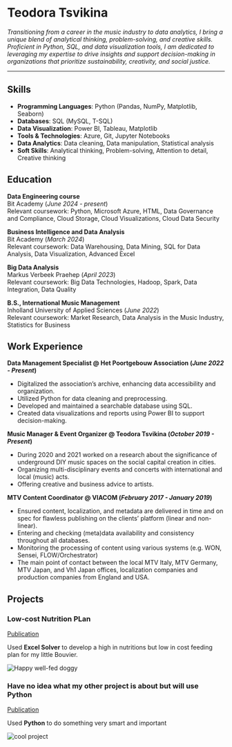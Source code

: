 # Teodora Tsvikina
<i>Transitioning from a career in the music industry to data analytics, I bring a unique blend of analytical thinking, problem-solving, and creative skills. Proficient in Python, SQL, and data visualization tools, I am dedicated to leveraging my expertise to drive insights and support decision-making in organizations that prioritize sustainability, creativity, and social justice.</i>

---

## Skills

- **Programming Languages**: Python (Pandas, NumPy, Matplotlib, Seaborn)
- **Databases**: SQL (MySQL, T-SQL)
- **Data Visualization**: Power BI, Tableau, Matplotlib
- **Tools & Technologies**: Azure, Git, Jupyter Notebooks
- **Data Analytics**: Data cleaning, Data manipulation, Statistical analysis
- **Soft Skills**: Analytical thinking, Problem-solving, Attention to detail, Creative thinking

## Education						       		
**Data Engineering course**  
Bit Academy (_June 2024 - present_)  
Relevant coursework: Python, Microsoft Azure, HTML, Data Governance and Compliance, Cloud Storage, Cloud Visualizations, Cloud Data Security

**Business Intelligence and Data Analysis**  
Bit Academy (_March 2024_)  
Relevant coursework: Data Warehousing, Data Mining, SQL for Data Analysis, Data Visualization, Advanced Excel

**Big Data Analysis**  
Markus Verbeek Praehep (_April 2023_)  
Relevant coursework: Big Data Technologies, Hadoop, Spark, Data Integration, Data Quality

**B.S., International Music Management**  
Inholland University of Applied Sciences (_June 2022_)  
Relevant coursework: Market Research, Data Analysis in the Music Industry, Statistics for Business


## Work Experience
**Data Management Specialist @ Het Poortgebouw Association (_June 2022 - Present_)**
- Digitalized the association’s archive, enhancing data accessibility and organization.
- Utilized Python for data cleaning and preprocessing.
- Developed and maintained a searchable database using SQL.
- Created data visualizations and reports using Power BI to support decision-making.

**Music Manager & Event Organizer @ Teodora Tsvikina (_October 2019 - Present_)**
- During 2020 and 2021 worked on a research about the significance of underground DIY music spaces on the social capital creation in cities.
- Organizing multi-disciplinary events and concerts with international and local (music) acts.
- Offering creative and business advice to artists.

**MTV Content Coordinator @ VIACOM (_February 2017 - January 2019_)**
- Ensured content, localization, and metadata are delivered in time and on spec for flawless publishing on the clients’ platform (linear and non-linear).
- Entering and checking (meta)data availability and consistency throughout all databases.
- Monitoring the processing of content using various systems (e.g. WON, Sensei, FLOW/Orchestrator)
- The main point of contact between the local MTV Italy, MTV Germany, MTV Japan, and Vh1 Japan offices, localization companies and production companies from England and USA.

## Projects
### Low-cost Nutrition PLan  
[Publication](https://www./22/8/8)

Used **Excel Solver** to develop a high in nutritions but low in cost feeding plan for my little Bouvier.

![Happy well-fed doggy](portfolio/happy_dog.jpg)

### Have no idea what my other project is about but will use Python
[Publication](https://www.m)

Used **Python** to do something very smart and important

![cool project](/assets/img/pythonstuff.jpeg)

